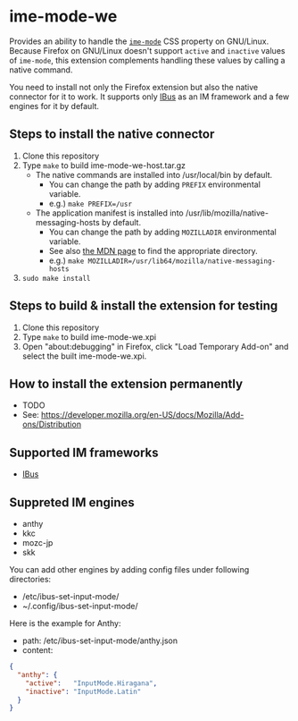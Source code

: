 # ime-mode-we

Provides an ability to handle the [`ime-mode`](https://developer.mozilla.org/en-US/docs/Web/CSS/ime-mode) CSS property on GNU/Linux. Because Firefox on GNU/Linux doesn't support `active` and `inactive` values of `ime-mode`, this extension complements handling these values by calling a native command.

You need to install not only the Firefox extension but also the native connector for it to work. It supports only [IBus](https://github.com/ibus) as an IM framework and a few engines for it by default.

## Steps to install the native connector

  1. Clone this repository
  2. Type `make` to build ime-mode-we-host.tar.gz
      * The native commands are installed into /usr/local/bin by default.
        * You can change the path by adding `PREFIX` environmental variable.
        * e.g.) `make PREFIX=/usr`
      * The application manifest is installed into /usr/lib/mozilla/native-messaging-hosts by default.
        * You can change the path by adding `MOZILLADIR` environmental variable.
        * See also [the MDN page](https://developer.mozilla.org/en-US/docs/Mozilla/Add-ons/WebExtensions/Native_manifests#Linux) to find the appropriate directory.
        * e.g.) `make MOZILLADIR=/usr/lib64/mozilla/native-messaging-hosts`
  3. `sudo make install`

  
## Steps to build & install the extension for testing

  1. Clone this repository
  2. Type `make` to build ime-mode-we.xpi
  3. Open "about:debugging" in Firefox, click "Load Temporary Add-on" and select the built ime-mode-we.xpi.
  
## How to install the extension permanently

  * TODO
  * See: https://developer.mozilla.org/en-US/docs/Mozilla/Add-ons/Distribution

## Supported IM frameworks

  * [IBus](https://github.com/ibus)

## Suppreted IM engines

  * anthy
  * kkc
  * mozc-jp
  * skk
  
You can add other engines by adding config files under following directories:

  * /etc/ibus-set-input-mode/
  * ~/.config/ibus-set-input-mode/
  
Here is the example for Anthy:

  * path: /etc/ibus-set-input-mode/anthy.json
  * content:
```json
{
  "anthy": {
    "active":   "InputMode.Hiragana",
    "inactive": "InputMode.Latin"
  }
}
```

